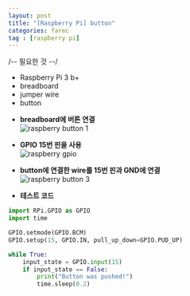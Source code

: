 ```yaml
---
layout: post
title: "[Raspberry Pi] button"
categories: farec
tag : [raspberry pi]
---
```

<div class="divider"></div>
/-- 필요한 것 --/

- Raspberry Pi 3 b+
- breadboard
- jumper wire
- button

<div class="divider"></div>

- **breadboard에 버튼 연결**<br>
![raspberry button 1](https://krispedia.github.io/assets/images/raspberrypi_button_1.jpg)

- **GPIO 15번 핀을 사용** <br>
![raspberry gpio](https://krispedia.github.io/assets/images/raspberrypi_gpio.jpg)

- **button에 연결한 wire를 15번 핀과 GND에 연결**<br>
![raspberry button 3](https://krispedia.github.io/assets/images/raspberrypi_button_3.jpg)

- **테스트 코드**<br>

```python
import RPi.GPIO as GPIO
import time

GPIO.setmode(GPIO.BCM)
GPIO.setup(15, GPIO.IN, pull_up_down=GPIO.PUD_UP)

while True:
    input_state = GPIO.input(15)
    if input_state == False:
        print("Button was pushed!")
        time.sleep(0.2)
```